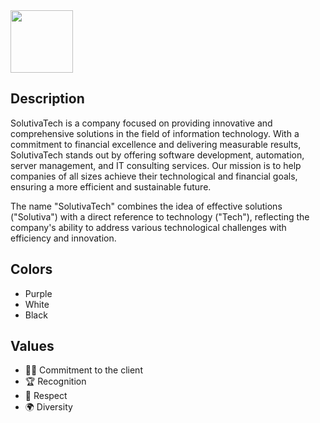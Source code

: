 <img src="https://avatars.githubusercontent.com/u/172913867?s=200&v=4" width="100" />

## Description

SolutivaTech is a company focused on providing innovative and comprehensive solutions in the field of information technology. With a commitment to financial excellence and delivering measurable results, SolutivaTech stands out by offering software development, automation, server management, and IT consulting services. Our mission is to help companies of all sizes achieve their technological and financial goals, ensuring a more efficient and sustainable future.

The name "SolutivaTech" combines the idea of effective solutions ("Solutiva") with a direct reference to technology ("Tech"), reflecting the company's ability to address various technological challenges with efficiency and innovation.

## Colors

- Purple
- White
- Black

## Values

- 🤝🏻 Commitment to the client
- 🏆 Recognition
- 🌟 Respect
- 🌍 Diversity

